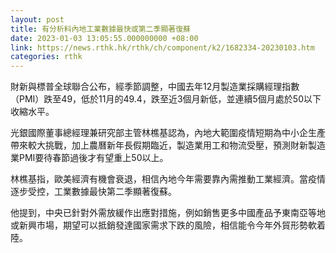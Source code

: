 ```yaml
---
layout: post
title: 有分析料內地工業數據最快或第二季顯著復蘇
date: 2023-01-03 13:05:55.000000000 +08:00
link: https://news.rthk.hk/rthk/ch/component/k2/1682334-20230103.htm
categories: rthk
---
```


財新與標普全球聯合公布，經季節調整，中國去年12月製造業採購經理指數（PMI）跌至49，低於11月的49.4，跌至近3個月新低，並連續5個月處於50以下收縮水平。

光銀國際董事總經理兼研究部主管林樵基認為，內地大範圍疫情短期為中小企生產帶來較大挑戰，加上農曆新年長假期臨近，製造業用工和物流受壓，預測財新製造業PMI要待春節過後才有望重上50以上。

林樵基指，歐美經濟有機會衰退，相信內地今年需要靠內需推動工業經濟。當疫情逐步受控，工業數據最快第二季顯著復蘇。

他提到，中央已針對外需放緩作出應對措施，例如銷售更多中國產品予東南亞等地或新興市場，期望可以抵銷發達國家需求下跌的風險，相信能令今年外貿形勢軟着陸。
